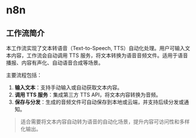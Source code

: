 # n8n

## 工作流简介

本工作流实现了文本转语音（Text-to-Speech, TTS）自动化处理。用户可输入文本内容，工作流会自动调用 TTS 服务，将文本转换为语音音频文件。适用于语音播报、内容有声化、自动语音合成等场景。

主要流程包括：
1. **输入文本**：支持手动输入或自动获取文本内容。
2. **调用 TTS 服务**：集成第三方 TTS API，将文本内容转换为音频。
3. **保存与分发**：生成的音频文件可自动保存到本地或云端，并支持后续分发或通知。

> 适合需要将文本内容自动转为语音的自动化场景，提升内容可访问性和多样化输出。